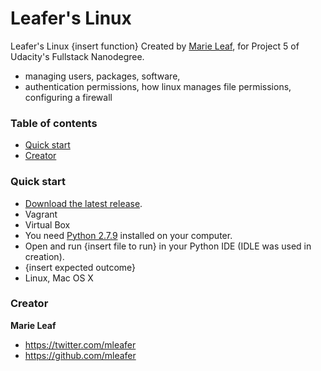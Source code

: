 # Leafer's Linux

Leafer's Linux {insert function} Created by [Marie Leaf](https://twitter.com/mleafer), for Project 5 of Udacity's Fullstack Nanodegree.
* managing users, packages, software, 
* authentication permissions, how linux manages file permissions, configuring a firewall

### Table of contents

* [Quick start](#quick-start)
* [Creator](#creator)

### Quick start

* [Download the latest release](https://github.com/mleafer/fullstacknanodegree.git).
* Vagrant
* Virtual Box
* You need [Python 2.7.9](https://www.python.org/downloads/) installed on your computer.
* Open and run {insert file to run} in your Python IDE (IDLE was used in creation).
* {insert expected outcome}
* Linux, Mac OS X

### Creator

**Marie Leaf**

* <https://twitter.com/mleafer>
* <https://github.com/mleafer>
